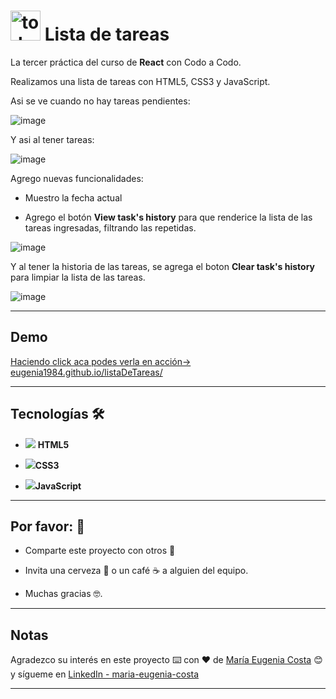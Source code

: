 # <img width="48" height="48" src="https://img.icons8.com/color/48/todo-list--v1.png" alt="todo-list--v1"/> Lista de tareas

La tercer práctica del curso de **React** con Codo a Codo.

Realizamos una lista de tareas con HTML5, CSS3 y JavaScript.

Asi se ve cuando no hay tareas pendientes:

![image](https://user-images.githubusercontent.com/72580574/225160518-2ba312e8-3752-4911-8475-899c96924a36.png)


Y asi al tener tareas:

![image](https://user-images.githubusercontent.com/72580574/225160910-4440cde3-6a57-4ed3-bab5-6b6c599397f9.png)

Agrego nuevas funcionalidades:

- Muestro la fecha actual

- Agrego el botón **View task's history** para que renderice la lista de las tareas ingresadas, filtrando las repetidas.

![image](https://user-images.githubusercontent.com/72580574/227750037-00ee70bf-f83a-4deb-bea2-178b6a337c93.png)


Y al tener la historia de las tareas, se agrega el boton **Clear task's history** para limpiar la lista de las tareas.

![image](https://user-images.githubusercontent.com/72580574/227750067-7bcdb818-faba-4929-bbe9-ec9c5c04517f.png)


---

## Demo


[Haciendo click aca podes verla en acción-> eugenia1984.github.io/listaDeTareas/]( https://eugenia1984.github.io/listaDeTareas/)

---


## Tecnologías 🛠️


- <img src="https://img.icons8.com/color/30/null/html-5--v1.png"/> **HTML5** 

- <img src="https://img.icons8.com/color/30/null/css3.png"/>**CSS3**

- <img src="https://img.icons8.com/color/30/null/javascript--v1.png"/>**JavaScript** 

---


## Por favor: 🎁

* Comparte este proyecto con otros 📢

* Invita una cerveza 🍺 o un café ☕ a alguien del equipo.

* Muchas gracias 🤓.

---

## Notas

Agradezco su interés en este proyecto ⌨️ con ❤️ de [María Eugenia Costa](https://github.com/eugenia1984) 😊 y sígueme en [LinkedIn - maria-eugenia-costa](https://www.linkedin.com/in/maria-eugenia-costa/)


---
